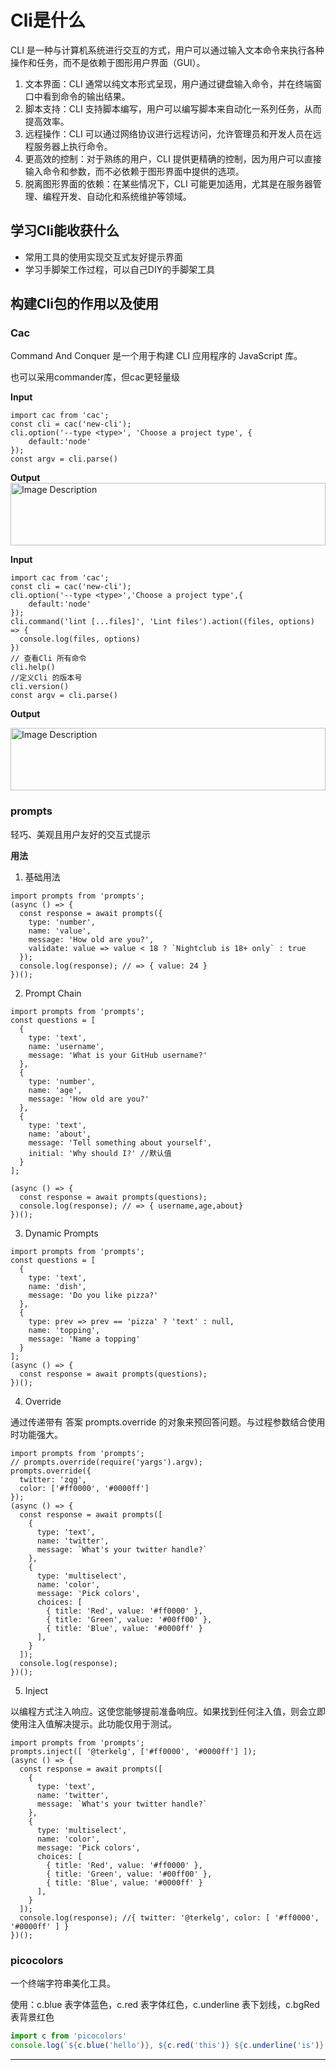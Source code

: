 # Cli是什么

CLI 是一种与计算机系统进行交互的方式，用户可以通过输入文本命令来执行各种操作和任务，而不是依赖于图形用户界面（GUI）。

1. 文本界面：CLI 通常以纯文本形式呈现，用户通过键盘输入命令，并在终端窗口中看到命令的输出结果。
2. 脚本支持：CLI 支持脚本编写，用户可以编写脚本来自动化一系列任务，从而提高效率。
3. 远程操作：CLI 可以通过网络协议进行远程访问，允许管理员和开发人员在远程服务器上执行命令。
4. 更高效的控制：对于熟练的用户，CLI 提供更精确的控制，因为用户可以直接输入命令和参数，而不必依赖于图形界面中提供的选项。
5. 脱离图形界面的依赖：在某些情况下，CLI 可能更加适用，尤其是在服务器管理、编程开发、自动化和系统维护等领域。

## 学习Cli能收获什么

* 常用工具的使用实现交互式友好提示界面
* 学习手脚架工作过程，可以自己DIY的手脚架工具

## 构建Cli包的作用以及使用

### Cac

Command And Conquer 是一个用于构建 CLI 应用程序的 JavaScript 库。

也可以采用commander库，但cac更轻量级

**Input**
```ts{4}
import cac from 'cac'; 
const cli = cac('new-cli'); 
cli.option('--type <type>', 'Choose a project type', {
    default:'node'
}); 
const argv = cli.parse()

```
**Output**
<img src="https://user-images.githubusercontent.com/8784712/48981576-2a871000-f112-11e8-8151-80f61e9b9908.png" alt="Image Description" width="100%" height="100">

**Input**

```ts{4}
import cac from 'cac';
const cli = cac('new-cli');
cli.option('--type <type>','Choose a project type',{
    default:'node'
});
cli.command('lint [...files]', 'Lint files').action((files, options) => {
  console.log(files, options)
})
// 查看Cli 所有命令
cli.help()
//定义Cli 的版本号
cli.version()
const argv = cli.parse()
```

**Output**

<img src="https://user-images.githubusercontent.com/8784712/48979012-acb20d00-f0ef-11e8-9cc6-8ffca00ab78a.png" alt="Image Description" width="100%" height="100">

### prompts

轻巧、美观且用户友好的交互式提示

**用法**

1. 基础用法
```ts{4}
import prompts from 'prompts'; 
(async () => {
  const response = await prompts({
    type: 'number',
    name: 'value',
    message: 'How old are you?',
    validate: value => value < 18 ? `Nightclub is 18+ only` : true
  }); 
  console.log(response); // => { value: 24 }
})(); 
```
2. Prompt Chain

```ts{4}
import prompts from 'prompts';
const questions = [
  {
    type: 'text',
    name: 'username',
    message: 'What is your GitHub username?'
  },
  {
    type: 'number',
    name: 'age',
    message: 'How old are you?'
  },
  {
    type: 'text',
    name: 'about',
    message: 'Tell something about yourself',
    initial: 'Why should I?' //默认值
  }
];

(async () => {
  const response = await prompts(questions);
  console.log(response); // => { username,age,about}
})();   
```
3. Dynamic Prompts

```ts{4}
import prompts from 'prompts';
const questions = [
  {
    type: 'text',
    name: 'dish',
    message: 'Do you like pizza?'
  },
  {
    type: prev => prev == 'pizza' ? 'text' : null,
    name: 'topping',
    message: 'Name a topping'
  }
];
(async () => {
  const response = await prompts(questions);
})();
```

4. Override
   
通过传递带有 答案 prompts.override 的对象来预回答问题。与过程参数结合使用时功能强大。

```ts{4}
import prompts from 'prompts';
// prompts.override(require('yargs').argv);
prompts.override({
  twitter: 'zqg',
  color: ['#ff0000', '#0000ff']
});
(async () => {
  const response = await prompts([
    {
      type: 'text',
      name: 'twitter',
      message: `What's your twitter handle?`
    },
    {
      type: 'multiselect',
      name: 'color',
      message: 'Pick colors',
      choices: [
        { title: 'Red', value: '#ff0000' },
        { title: 'Green', value: '#00ff00' },
        { title: 'Blue', value: '#0000ff' }
      ],
    }
  ]);
  console.log(response);
})();
```
5. Inject
   
以编程方式注入响应。这使您能够提前准备响应。如果找到任何注入值，则会立即使用注入值解决提示。此功能仅用于测试。

```ts{4}
import prompts from 'prompts';
prompts.inject([ '@terkelg', ['#ff0000', '#0000ff'] ]);
(async () => {
  const response = await prompts([
    {
      type: 'text',
      name: 'twitter',
      message: `What's your twitter handle?`
    },
    {
      type: 'multiselect',
      name: 'color',
      message: 'Pick colors',
      choices: [
        { title: 'Red', value: '#ff0000' },
        { title: 'Green', value: '#00ff00' },
        { title: 'Blue', value: '#0000ff' }
      ],
    }
  ]);
  console.log(response); //{ twitter: '@terkelg', color: [ '#ff0000', '#0000ff' ] }
})();
```

### picocolors

一个终端字符串美化工具。

使用：c.blue 表字体蓝色，c.red 表字体红色，c.underline 表下划线，c.bgRed 表背景红色

```ts {4}
import c from 'picocolors'
console.log(`${c.blue('hello')}, ${c.red('this')} ${c.underline('is')} ${c.bgRed('chalk')}!`);
```
---

<!-- **Output**

::: info
This is an info box.
:::

::: tip
This is a tip.
:::

::: warning
This is a warning.
:::

::: danger
This is a dangerous warning.
:::

::: details
This is a details block.
:::

## More

Check out the documentation for the [full list of markdown extensions](https://vitepress.dev/guide/markdown). -->
